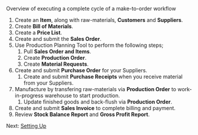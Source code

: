 <p class="lead">Overview of executing a complete cycle of a make-to-order workflow</p>

1. Create an **Item**, along with raw-materials, **Customers** and **Suppliers**.
1. Create **Bill of Materials**.
1. Create a **Price List**.
1. Create and submit the **Sales Order**.
1. Use Production Planning Tool to perform the following steps;
	1. Pull **Sales Order and Items**.
    2. Create **Production Order**.
    3. Create **Material Requests**.
1. Create and submit **Purchase Order** for your Suppliers.
   1. Create and submit **Purchase Receipts** when you receive material from your Suppliers.
1. Manufacture by transfering raw-materials via **Production Order** to work-in-progress warehouse to start production.
   1. Update finished goods and back-flush via **Production Order**.
1. Create and submit **Sales Invoice** to complete billing and payment.
1. Review **Stock Balance Report** and **Gross Profit Report**.

Next: [Setting Up](/apps/erpnext/guide-books/make-to-order/setting-up)